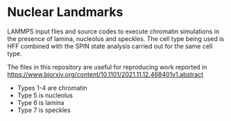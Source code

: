 # Nuclear Landmarks	

LAMMPS input files and source codes to execute chromatin simulations in the presence of lamina, nucleolus and speckles. The cell type being used is HFF combined with the 
SPIN state analysis carried out for the same cell type. 

The files in this repository are useful for reproducing work reported in https://www.biorxiv.org/content/10.1101/2021.11.12.468401v1.abstract

- Types 1-4 are chromatin
- Type 5 is nucleolus 
- Type 6 is lamina 
- Type 7 is speckles

